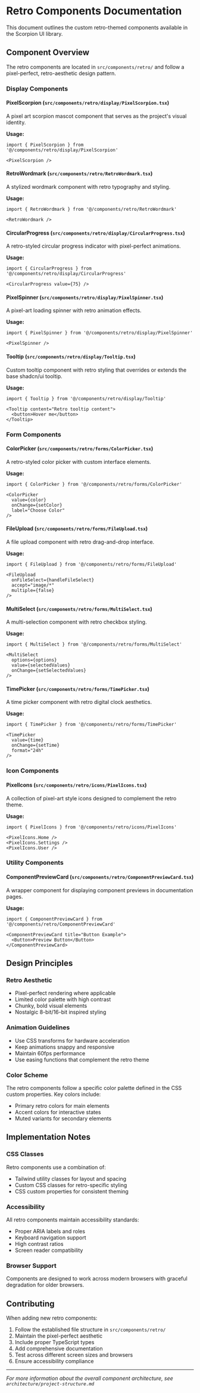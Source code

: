 # Retro Components Documentation

This document outlines the custom retro-themed components available in the Scorpion UI library.

## Component Overview

The retro components are located in `src/components/retro/` and follow a pixel-perfect, retro-aesthetic design pattern.

### Display Components

#### PixelScorpion (`src/components/retro/display/PixelScorpion.tsx`)
A pixel art scorpion mascot component that serves as the project's visual identity.

**Usage:**
```tsx
import { PixelScorpion } from '@/components/retro/display/PixelScorpion'

<PixelScorpion />
```

#### RetroWordmark (`src/components/retro/RetroWordmark.tsx`)
A stylized wordmark component with retro typography and styling.

**Usage:**
```tsx
import { RetroWordmark } from '@/components/retro/RetroWordmark'

<RetroWordmark />
```

#### CircularProgress (`src/components/retro/display/CircularProgress.tsx`)
A retro-styled circular progress indicator with pixel-perfect animations.

**Usage:**
```tsx
import { CircularProgress } from '@/components/retro/display/CircularProgress'

<CircularProgress value={75} />
```

#### PixelSpinner (`src/components/retro/display/PixelSpinner.tsx`)
A pixel-art loading spinner with retro animation effects.

**Usage:**
```tsx
import { PixelSpinner } from '@/components/retro/display/PixelSpinner'

<PixelSpinner />
```

#### Tooltip (`src/components/retro/display/Tooltip.tsx`)
Custom tooltip component with retro styling that overrides or extends the base shadcn/ui tooltip.

**Usage:**
```tsx
import { Tooltip } from '@/components/retro/display/Tooltip'

<Tooltip content="Retro tooltip content">
  <button>Hover me</button>
</Tooltip>
```

### Form Components

#### ColorPicker (`src/components/retro/forms/ColorPicker.tsx`)
A retro-styled color picker with custom interface elements.

**Usage:**
```tsx
import { ColorPicker } from '@/components/retro/forms/ColorPicker'

<ColorPicker 
  value={color} 
  onChange={setColor}
  label="Choose Color"
/>
```

#### FileUpload (`src/components/retro/forms/FileUpload.tsx`)
A file upload component with retro drag-and-drop interface.

**Usage:**
```tsx
import { FileUpload } from '@/components/retro/forms/FileUpload'

<FileUpload
  onFileSelect={handleFileSelect}
  accept="image/*"
  multiple={false}
/>
```

#### MultiSelect (`src/components/retro/forms/MultiSelect.tsx`)
A multi-selection component with retro checkbox styling.

**Usage:**
```tsx
import { MultiSelect } from '@/components/retro/forms/MultiSelect'

<MultiSelect
  options={options}
  value={selectedValues}
  onChange={setSelectedValues}
/>
```

#### TimePicker (`src/components/retro/forms/TimePicker.tsx`)
A time picker component with retro digital clock aesthetics.

**Usage:**
```tsx
import { TimePicker } from '@/components/retro/forms/TimePicker'

<TimePicker
  value={time}
  onChange={setTime}
  format="24h"
/>
```

### Icon Components

#### PixelIcons (`src/components/retro/icons/PixelIcons.tsx`)
A collection of pixel-art style icons designed to complement the retro theme.

**Usage:**
```tsx
import { PixelIcons } from '@/components/retro/icons/PixelIcons'

<PixelIcons.Home />
<PixelIcons.Settings />
<PixelIcons.User />
```

### Utility Components

#### ComponentPreviewCard (`src/components/retro/ComponentPreviewCard.tsx`)
A wrapper component for displaying component previews in documentation pages.

**Usage:**
```tsx
import { ComponentPreviewCard } from '@/components/retro/ComponentPreviewCard'

<ComponentPreviewCard title="Button Example">
  <Button>Preview Button</Button>
</ComponentPreviewCard>
```

## Design Principles

### Retro Aesthetic
- Pixel-perfect rendering where applicable
- Limited color palette with high contrast
- Chunky, bold visual elements
- Nostalgic 8-bit/16-bit inspired styling

### Animation Guidelines
- Use CSS transforms for hardware acceleration
- Keep animations snappy and responsive
- Maintain 60fps performance
- Use easing functions that complement the retro theme

### Color Scheme
The retro components follow a specific color palette defined in the CSS custom properties. Key colors include:
- Primary retro colors for main elements
- Accent colors for interactive states
- Muted variants for secondary elements

## Implementation Notes

### CSS Classes
Retro components use a combination of:
- Tailwind utility classes for layout and spacing
- Custom CSS classes for retro-specific styling
- CSS custom properties for consistent theming

### Accessibility
All retro components maintain accessibility standards:
- Proper ARIA labels and roles
- Keyboard navigation support
- High contrast ratios
- Screen reader compatibility

### Browser Support
Components are designed to work across modern browsers with graceful degradation for older browsers.

## Contributing

When adding new retro components:
1. Follow the established file structure in `src/components/retro/`
2. Maintain the pixel-perfect aesthetic
3. Include proper TypeScript types
4. Add comprehensive documentation
5. Test across different screen sizes and browsers
6. Ensure accessibility compliance

---

*For more information about the overall component architecture, see `architecture/project-structure.md`*